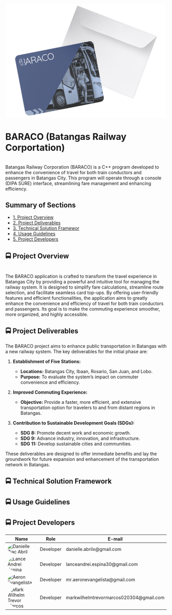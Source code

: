 <p align="center">
  <a href="https://github.com/user-attachments/assets/47c4e705-546d-4d32-8d64-8fa82fbdcad7">
    <img src="BARACO.png" alt="BARACO Video" width=500" />
  </a>
</p>

# BARACO (Batangas Railway Corportation)
<br> Batangas Railway Corporation (BARACO) is a C++ program developed to enhance the convenience of travel for both train conductors and passengers in Batangas City. This program will operate through a console (DIPA SURE) interface, streamlining fare management and enhancing efficiency.
</br>


## Summary of Sections
-  [1. Project Overview](#proj_overview)
-  [2. Project Deliverables](#prof_deliverables)
-  [3. Technical Solution Framewor](#tech_framework)
-  [4. Usage Guidelines](#use_guidelines) 
-  [5. Project Developers](#proj_developers) 


## <a id = "proj_overview"> 🚍 Project Overview </a> 
<br> The BARACO application is crafted to transform the travel experience in Batangas City by providing a powerful and intuitive tool for managing the railway system. It is designed to simplify fare calculations, streamline route selection, and facilitate seamless card top-ups. By offering user-friendly features and efficient functionalities, the application aims to greatly enhance the convenience and efficiency of travel for both train conductors and passengers. Its goal is to make the commuting experience smoother, more organized, and highly accessible.
</br>


## <a id="prof_deliverables"> 🚍 Project Deliverables </a>

The BARACO project aims to enhance public transportation in Batangas with a new railway system. The key deliverables for the initial phase are:

1. **Establishment of Five Stations:**
   - **Locations:** Batangas City, Ibaan, Rosario, San Juan, and Lobo.
   - **Purpose:** To evaluate the system’s impact on commuter convenience and efficiency.

2. **Improved Commuting Experience:**
   - **Objective:** Provide a faster, more efficient, and extensive transportation option for travelers to and from distant regions in Batangas.

3. **Contribution to Sustainable Development Goals (SDGs):**
   - **SDG 8:** Promote decent work and economic growth.
   - **SDG 9:** Advance industry, innovation, and infrastructure.
   - **SDG 11:** Develop sustainable cities and communities.

These deliverables are designed to offer immediate benefits and lay the groundwork for future expansion and enhancement of the transportation network in Batangas.


## <a id = "tech_framework"> 🚍 Technical Solution Framework </a> 
## <a id = "use_guidelines"> 🚍 Usage Guidelines </a> 

## <a id="proj_developers"> 🚍 Project Developers </a>
<table>
  <thead>
    <tr>
      <th>Name</th>
      <th>Role</th>
      <th>E-mail</th>
    </tr>
  </thead>
  <tbody>
    <tr>
      <td><img src="images/danielle_ziac.jpg" alt="Danielle Ziac Abril" width="50" style="border-radius:50%"></td>
      <td>Developer</td>
      <td>danielle.abrilx@gmail.com</td>
    </tr>
    <tr>
      <td><img src="images/lance_andrei.jpg" alt="Lance Andrei Espina" width="50" style="border-radius:50%"></td>
      <td>Developer</td>
      <td>lanceandrei.espina30@gmail.com</td>
    </tr>
    <tr>
      <td><img src="images/aeron_evangelista.jpg" alt="Aeron Evangelista" width="50" style="border-radius:50%"></td>
      <td>Developer</td>
      <td>mr.aeronevangelista@gmail.com</td>
    </tr>
    <tr>
      <td><img src="images/mark_wilhelm.jpg" alt="Mark Wilhelm Trevor Marcos" width="50" style="border-radius:50%"></td>
      <td>Developer</td>
      <td>markwilhelmtrevormarcos020304@gmail.com</td>
    </tr>
  </tbody>
</table>
